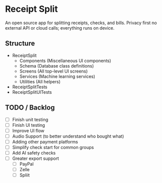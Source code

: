 # Receipt Split
An open source app for splitting receipts, checks, and bills. Privacy first no external API or cloud calls; everything runs on device.

## Structure
- ReceiptSplit
  - Components (Miscellaneous UI components)
  - Schema (Database class definitions)
  - Screens (All top-level UI screens)
  - Services (Machine learning services) 
  - Utilities (All helpers)
- ReceiptSplitTests
- ReceiptSplitUITests

## TODO / Backlog
- [ ] Finish unit testing
- [ ] Finish UI testing
- [ ] Improve UI flow
- [ ] Audio Support (to better understand who bought what)
- [ ] Adding other payment platforms
- [ ] Simplify check start for common groups
- [ ] Add AI safety checks
- [ ] Greater export support
  - [ ] PayPal
  - [ ] Zelle
  - [ ] Spliit
